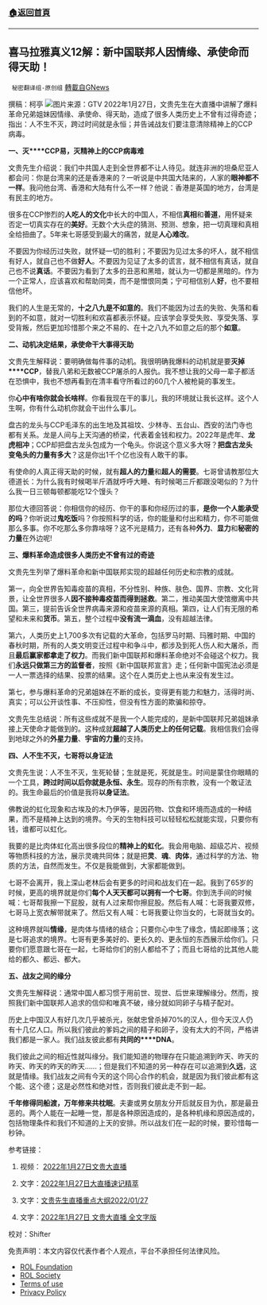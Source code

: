 ###  [:house:返回首頁](https://github.com/ourhimalayas/txt)
---


## 喜马拉雅真义12解：新中国联邦人因情缘、承使命而得天助！
` 秘密翻译组-原创组` [轉載自GNews](https://gnews.org/zh-hans/1930166/)

撰稿：柯亭
![](https://assets.gnews.org/wp-content/uploads/2022/01/Image-1-1.jpg)图片来源：GTV
2022年1月27日，文贵先生在大直播中讲解了爆料革命兄弟姐妹因情缘、承使命、得天助，造成了很多人类历史上不曾有过得奇迹；指出：人不生不灭，跨过时间就是永恒；并告诫战友们要注意清除精神上的CCP病毒。

**一、灭****CCP易，灭精神上的CCP病毒难**

文贵先生介绍说：我们中共国人走到全世界都不让人待见。就连非洲的坦桑尼亚人都会问：你是台湾来的还是香港来的？一听说是中共国大陆来的，人家的**眼神都不一样**。我问他台湾、香港和大陆有什么不一样？他说：香港是英国的地方，台湾是有民主的地方。

很多在CCP惨烈的**人吃人的文化**中长大的中国人，不相信**真相**和**善道**，用怀疑来否定一切真实存在的**美好**。无数个大头症的猜测、预测、想象，把一切真理和真相全给扭曲了。5年来七哥感受到最大的痛苦，就是**人心难改**。

不要因为你经历过失败，就怀疑一切的胜利；不要因为见过太多的坏人，就不相信有好人，就自己也不做**好人**。不要因为见证了太多的谎言，就不相信有真话，就自己也不说**真话**。不要因为看到了太多的丑恶和黑暗，就认为一切都是黑暗的。作为一个正常人，应该喜欢和帮助同类，而不是憎恨同类；宁可相信别人**好**，也不要相信他坏。

我们的人生是无常的，**十之八九是不如意的**。我们不能因为过去的失败、失落和看到的不如意，就对一切胜利和欢喜都表示怀疑。应该学会享受失败、享受失落、享受背叛，然后更加珍惜那个来之不易的、在十之八九不如意之后的那个**如意**。

**二、动机决定结果，承使命干大事得天助**

文贵先生解释说：要明确做每件事的动机。我很明确我爆料的动机就是要**灭掉****CCP**，替我八弟和无数被CCP屠杀的人报仇。我不想让我的父母一辈子都活在恐惧中，我也不想再看到在清丰看守所看过的60几个人被枪毙的事发生。

你**心中有啥你就会长啥样**。你看我现在干的事儿，我的环境就让我长这样。这个人生啊，你有什么动机你就会干出什么事儿。

盘古的龙头与CCP毛泽东的出生地及其祖坟、少林寺、五台山、西安的法门寺也都有关系。龙是人间与上天沟通的桥梁，代表着金钱和权力。2022年是虎年、**龙虎相冲**；CCP却把盘古龙头包成为一个龟头。你说这个意义多大呀？**把盘古龙头变龟头的力量有多大**？这是你出1千个亿也没有人敢干的事。

有使命的人真正得天助的时候，就有**超人的力量**和**超人的需要**。七哥曾请教那位大德道长：为什么我有时候喝半斤酒就呼呼大睡、有时候喝三斤都跟没喝似的？为什么我一日三顿每顿都能吃12个馒头？

那位大德回答说：你相信你的经历、你干的事和你经历过的事，**是你一个人能承受的吗**？你听说过**鬼吃饭**吗？你按照科学的话，你的能量和付出和精力，你不可能做那么多事。你不吃那么多你靠啥呀？这不光是精力，还有各种**外力**、**显力**和**秘密的力量**在外边呢!

**三、爆料革命造成很多人类历史不曾有过的奇迹**

文贵先生列举了爆料革命和新中国联邦实现的超越任何历史和宗教的成就。

第一，向全世界告知毒疫苗的真相，不分性别、种族、肤色、国界、宗教、文化背景，让全世界很多人**因不接种毒疫苗而得到拯救**。第二，推动美国大使馆撤离中共国。第三，提前告诉全世界病毒来源和疫苗来源的真相。第四，让人们有无限的希望和未来和**货币**。第五，整个过程中**没有流一滴血**，没有超越法律。

第六，人类历史上1,700多次有记载的大革命，包括罗马时期、玛雅时期、中国的春秋时期，所有的人类文明变迁过程中和争斗中，都涉及到死人伤人和大屠杀，而且**最后赢家都拿走了权力**。而我们新中国联邦和爆料革命绝对不会碰这个权力。我们**永远只做第三方的监督者**，按照《新中国联邦宣言》走；任何新中国宪法必须是一人一票选择的结果、投票的结果。这个在人类历史上也从来没有发生过。

第七，参与爆料革命的兄弟姐妹在不断的成长，变得更有能力和魅力，活得时尚、真实；可以公开谈性事、不压抑性，但没有性方面的欺骗和掠夺。

文贵先生总结说：所有这些成就不是我一个人能完成的，是新中国联邦兄弟姐妹承接上天使命才能做到的。这种成就**超越了人类历史上的任何记载**。我相信我们会得到地球之外的**外星力量**、**宇宙的力量**的支持。

**四、人不生不灭，七哥将以身证法**

文贵先生说：人不生不灭，生死轮替；生就是死，死就是生。时间是蒙住你眼睛的一个工具，**跨过时间以后你就是永恒、永生**。现存的所有宗教，没有一个敢证法的。我生命最后的价值是我将**以身证法**。

佛教说的虹化现象和古埃及的木乃伊等，是因药物、饮食和环境而造成的一种结果，而不是精神上达到的境界。今天的生物科技可以轻轻松松就能实现，只要你有钱，谁都可以虹化。

我要的是比肉体虹化高出很多段位的**精神上的虹化**。我会用电脑、超级芯片、视频等物质科技的方法，展示灵魂共同体；就是把**灵**、**魂**、**肉体**，通过科学的方法、物质的方法，自然而发生。不仅是我能做到，大家都能做到。

七哥不会离开，我上深山老林后会有更多的时间和战友们在一起。我到了65岁的时候，更高的境界就是你们**每个人天天都可以拥有一个七哥**。你到洗手间的时候喊：七哥帮我擦一下屁股，就有人过来帮你擦屁股。然后有人喊：七哥我要双修，七哥马上宽衣解带就来了。然后又有人喊：七哥我要让你当女的，七哥就当女的。

这种境界就叫**情缘**，是肉体与情绪的结合；只要你心中生了缘念，情起即缘落；这是七哥追求的境界。七哥有更多美好的、更长久的、更永恒的东西展示给你们。只要你们愿意跟七哥在一起，七哥给你们的别人都给不了；而且七哥给的比其他人能给的都久、都远、都大。

**五、战友之间的缘分**

文贵先生解释说：通常中国人都习惯于用前世、现世、后世来理解缘分。然而，按照我们新中国联邦人追求的信仰和唯真不破，缘分就如同卵子与精子配对。

历史上中国汉人有好几次几乎被杀光，张献忠曾杀掉70%的汉人，但今天汉人仍有十几亿人口。所以我们彼此的爹妈之间的精子和卵子，没有太大的不同，严格讲我们都是一家人。我们战友彼此都有**共同的****DNA**。

我们彼此之间的相近性就叫缘分。我们能知道的物理存在只能追溯到昨天、昨天的昨天、昨天的昨天的昨天……；但是我们不知道的另一种存在可以追溯到**久远**，这就是情缘。我们战友之间有今天的这个同心合作的机会，就是因为我们彼此都有这个能、这个德；这是必然性和绝对性，否则我们彼此走不到一起。

**千年修得同船渡，万年修来共枕眠**。夫妻或男女朋友分开后就反目为仇，那是最丑恶的。两个人能在一起睡一觉，那是各种原因造成的，是各种机缘和原因造成的，包括物理条件和我们不知道的上天的安排。所以战友们在一起的时候，要珍惜每一秒钟。

参考链接：

1. 视频： [2022年1月27日文贵大直播](https://gtv.org/video/id=61f297e628a108147c63ad37)

2. 文字：[2022年1月27日大直播速记精萃](https://gnews.org/zh-hans/1919528/)

3. 文字：[文贵先生直播重点大纲2022/01/27](https://gnews.org/zh-hans/1920100/)

4. 文字：[2022年1月27日 文贵大直播 全文字版](https://gnews.org/zh-hans/1924957/)

校对：Shifter

 

免责声明：本文内容仅代表作者个人观点，平台不承担任何法律风险。

- [ROL Foundation](https://rolfoundation.org/)
- [ROL Society](https://rolsociety.org/)
- [Terms of use](https://gnews.org/terms-of-use-3/)
- [Privacy Policy](https://gnews.org/privacy-policy/)

